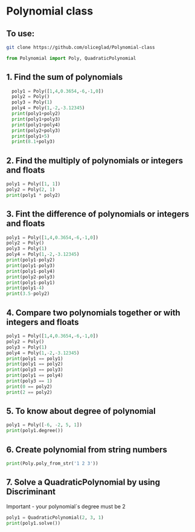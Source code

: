 # Polynomial class
## To use:
```Bash
git clone https://github.com/oliceglad/Polynomial-class
```

```Python
from Polynomial import Poly, QuadraticPolynomial
```
## 1. Find the sum of polynomials
```Python
  poly1 = Poly([1,4,0.3654,-6,-1,0])
  poly2 = Poly()
  poly3 = Poly(1)
  poly4 = Poly(1,-2,-3.12345)
  print(poly1+poly2)
  print(poly1+poly3)
  print(poly1+poly4)
  print(poly2+poly3)
  print(poly1+5)
  print(8.1+poly3)
```
## 2. Find the multiply of polynomials or integers and floats
```Python
poly1 = Poly([1, 1])
poly2 = Poly(2, 1)
print(poly1 * poly2)
```
## 3. Fint the difference of polynomials or integers and floats
```Python
poly1 = Poly([1,4,0.3654,-6,-1,0])
poly2 = Poly()
poly3 = Poly(1)
poly4 = Poly(1,-2,-3.12345)
print(poly1-poly2)
print(poly1-poly3)
print(poly1-poly4)
print(poly2-poly3)
print(poly1-poly1)
print(poly1-4)
print(3.5-poly2)
```
## 4. Compare two polynomials together or with integers and floats
```Python
poly1 = Poly([1,4,0.3654,-6,-1,0])
poly2 = Poly()
poly3 = Poly(1)
poly4 = Poly(1,-2,-3.12345)
print(poly1 == poly1)
print(poly1 == poly2)
print(poly3 == poly3)
print(poly1 == poly4)
print(poly3 == 1)
print(0 == poly2)
print(2 == poly2)
```
## 5. To know about degree of polynomial
```Python
poly1 = Poly([-6, -2, 5, 1])
print(poly1.degree())
```
## 6. Create polynomial from string numbers
```Python
print(Poly.poly_from_str('1 2 3'))
```
## 7. Solve a QuadraticPolynomial by using Discriminant
Important   - your polynomial`s degree must be 2
```Python
poly1 = QuadraticPolynomial(2, 3, 1)
print(poly1.solve())
```

